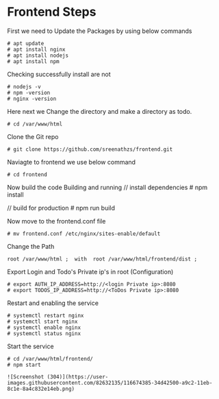 # Frontend Steps


First we need to Update the Packages by using below commands

    # apt update
    # apt install nginx
    # apt install nodejs
    # apt install npm

Checking successfully install are not 

    # nodejs -v
    # npm -version
    # nginx -version


Here next we Change the directory and make a directory as todo.
    
    # cd /var/www/html

Clone the Git repo 

    # git clone https://github.com/sreenathzs/frontend.git

Naviagte to frontend we use below command

    # cd frontend

Now build the code Building and running
 // install dependencies
    # npm install 

 // build for production
    # npm run build 

Now move to  the frontend.conf file 


    # mv frontend.conf /etc/nginx/sites-enable/default

Change the Path

    root /var/www/html ;  with  root /var/www/html/frontend/dist ;


Export Login and Todo's Private ip's in root (Configuration)

    # export AUTH_IP_ADDRESS=http://<login Private ip>:8080
    # export TODOS_IP_ADDRESS=http://<ToDos Private ip>:8080

Restart and enabling the service

    # systemctl restart nginx
    # systemctl start nginx
    # systemctl enable nginx
    # systemctl status nginx

Start the service 

    # cd /var/www/html/frontend/
    # npm start 
    
    ![Screenshot (304)](https://user-images.githubusercontent.com/82632135/116674385-34d42500-a9c2-11eb-8c1e-8a4c832e14eb.png)



    

